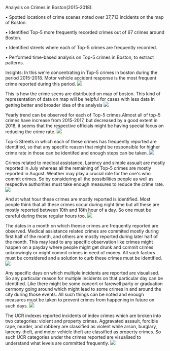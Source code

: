 Analysis on Crimes in Boston(2015-2018).

•	Spotted locations of crime scenes noted over 37,713 incidents on the map of Boston.

•	Identified Top-5 more frequently recorded crimes out of 67 crimes around Boston.

•	Identified streets where each of Top-5 crimes are frequently recorded.

•	Performed time-based analysis on Top-5 crimes in Boston, to extract patterns.

Insights:
In this we're concentrating in Top-5 crimes in boston during the period 2015-2018.
Motor vehicle accident response is the most frequent crime reported during this period.
![](https://github.com/Vivekgarimella/crimes_in_boston/blob/master/crimes%20in%20boston/Top%205.jpeg)

This is how the crime scens are distributed on map of boston. This kind of representation of data on map will be helpful for cases with less data in getting better and broader idea of the analysis
![](https://github.com/Vivekgarimella/crimes_in_boston/blob/master/crimes%20in%20boston/MAps.jpeg)

Yearly trend can be observed for each of Top-5 crimes.Almost all of top-5 crimes have increase from 2015-2017, but decreased by a good extent in 2018, it seems that the respective officials might be having special focus on reducing the crime rate.
![](https://github.com/Vivekgarimella/crimes_in_boston/blob/master/crimes%20in%20boston/yearly.jpeg)

Top-5 Streets in which each of these crimes has frequently reported are identified, so that any specific reason that might be responsible for higher crime rate in those can be identifed and enough steps can be taken.
![](https://github.com/Vivekgarimella/crimes_in_boston/blob/master/crimes%20in%20boston/Streets2.jpeg)

Crimes related to medical assistance, Larency and simple assualt are mostly reported in July whereas all the remaining of Top-5 crimes are mostly reported in August. Weather may play a crucial role for the one's who commit crimes. So by considering all the possibilities people as well as respective authorities must take enough measures to reduce the crime rate.
![](https://github.com/Vivekgarimella/crimes_in_boston/blob/master/crimes%20in%20boston/monthly.jpeg)

And at what hour these crimes are mostly reported is identified. Most people think that all these crimes occur during night time but all these are mostly reported between 10th and 18th hour of a day. So one must be careful during these regular hours too.
![](https://github.com/Vivekgarimella/crimes_in_boston/blob/master/crimes%20in%20boston/hourly.jpeg)

The dates in a month on which theese crimes are frequently reported are observed. Medical assistance related crimes are commited mostly during first half of the month, and others are mostly reported during later half of the month. This may lead to any specific observation like crimes might happen on a payday where people might get drunk and commit crimes unknowingly or might commit crimes in need of money. All such factors must be considered and a solution to curb these crimes must be identified.
![](https://github.com/Vivekgarimella/crimes_in_boston/blob/master/crimes%20in%20boston/Dates.jpeg)

Any specific days on which multiple incidents are reported are visualised. So any particular reason for multiple incidents on that particular day can be identified. Like there might be some concert or farewell party or graduation cermony going around which might lead to some crimes in and around the city during those events. All such things can be noted and enough measures must be taken to prevent crimes from happening in future on such days.
![](https://github.com/Vivekgarimella/crimes_in_boston/blob/master/crimes%20in%20boston/Specific%20date.jpeg)

The UCR indexes reported incidents of index crimes which are broken into two categories: violent and property crimes. Aggravated assault, forcible rape, murder, and robbery are classified as violent while arson, burglary, larceny-theft, and motor vehicle theft are classified as property crimes. 
So such UCR categories under the crimes reported are visualised to understand what levels are committed frequently.
![](https://github.com/Vivekgarimella/crimes_in_boston/blob/master/crimes%20in%20boston/UCR.jpeg)
